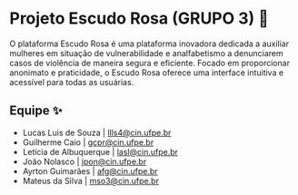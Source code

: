 # Projeto Escudo Rosa (GRUPO 3) 🩷

O plataforma Escudo Rosa é uma plataforma inovadora dedicada a auxiliar mulheres em situação de vulnerabilidade e analfabetismo a denunciarem casos de violência de maneira segura e eficiente. Focado em proporcionar anonimato e praticidade, o Escudo Rosa oferece uma interface intuitiva e acessível para todas as usuárias. 

## Equipe ✨

- Lucas Luis de Souza | llls4@cin.ufpe.br
- Guilherme Caio | gcpr@cin.ufpe.br
- Letícia de Albuquerque | lasl@cin.ufpe.br
- João Nolasco | jpon@cin.ufpe.br
- Ayrton Guimarães | afg@cin.ufpe.br
- Mateus da Silva | mso3@cin.ufpe.br